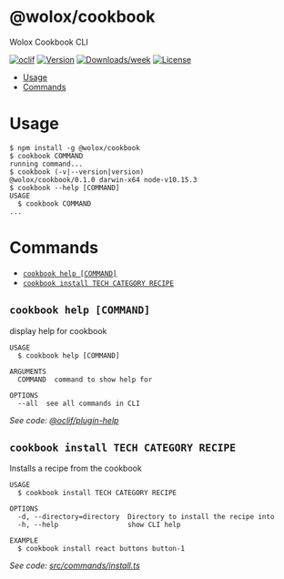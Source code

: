 @wolox/cookbook
===================

Wolox Cookbook CLI

[![oclif](https://img.shields.io/badge/cli-oclif-brightgreen.svg)](https://oclif.io)
[![Version](https://img.shields.io/npm/v/@wolox/cookbook.svg)](https://npmjs.org/package/@wolox/cookbook)
[![Downloads/week](https://img.shields.io/npm/dw/@wolox/cookbook.svg)](https://npmjs.org/package/@wolox/cookbook)
[![License](https://img.shields.io/npm/l/@wolox/cookbook.svg)](https://github.com/Wolox/frontend-cookbook/blob/master/package.json)

<!-- toc -->
* [Usage](#usage)
* [Commands](#commands)
<!-- tocstop -->
# Usage
<!-- usage -->
```sh-session
$ npm install -g @wolox/cookbook
$ cookbook COMMAND
running command...
$ cookbook (-v|--version|version)
@wolox/cookbook/0.1.0 darwin-x64 node-v10.15.3
$ cookbook --help [COMMAND]
USAGE
  $ cookbook COMMAND
...
```
<!-- usagestop -->
# Commands
<!-- commands -->
* [`cookbook help [COMMAND]`](#cookbook-help-command)
* [`cookbook install TECH CATEGORY RECIPE`](#cookbook-install-tech-category-recipe)

## `cookbook help [COMMAND]`

display help for cookbook

```
USAGE
  $ cookbook help [COMMAND]

ARGUMENTS
  COMMAND  command to show help for

OPTIONS
  --all  see all commands in CLI
```

_See code: [@oclif/plugin-help](https://github.com/oclif/plugin-help/blob/v3.2.1/src/commands/help.ts)_

## `cookbook install TECH CATEGORY RECIPE`

Installs a recipe from the cookbook

```
USAGE
  $ cookbook install TECH CATEGORY RECIPE

OPTIONS
  -d, --directory=directory  Directory to install the recipe into
  -h, --help                 show CLI help

EXAMPLE
  $ cookbook install react buttons button-1
```

_See code: [src/commands/install.ts](https://github.com/Wolox/frontend-cookbook/blob/v0.1.0/src/commands/install.ts)_
<!-- commandsstop -->
